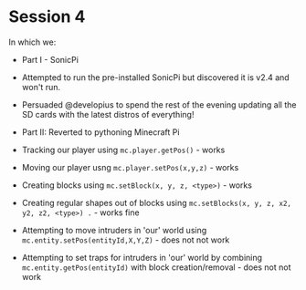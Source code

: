 # Session 4
In which we:
 * Part I - SonicPi
  * Attempted to run the pre-installed SonicPi but discovered it is v2.4 and won't run.
  * Persuaded @developius to spend the rest of the evening updating all the SD cards with the latest distros of everything!
 
 * Part II: Reverted to pythoning Minecraft Pi
  * Tracking our player using `mc.player.getPos()` - works 
  * Moving our player usng `mc.player.setPos(x,y,z)` - works 
  * Creating blocks using `mc.setBlock(x, y, z, <type>)` - works 
  * Creating regular shapes out of blocks using `mc.setBlocks(x, y, z, x2, y2, z2, <type>)
.` - works fine
  * Attempting to move intruders in 'our' world using `mc.entity.setPos(entityId,X,Y,Z)` - does not not work 
  * Attempting to set traps for intruders in 'our' world by combining `mc.entity.getPos(entityId)` with block creation/removal - does not not work 
